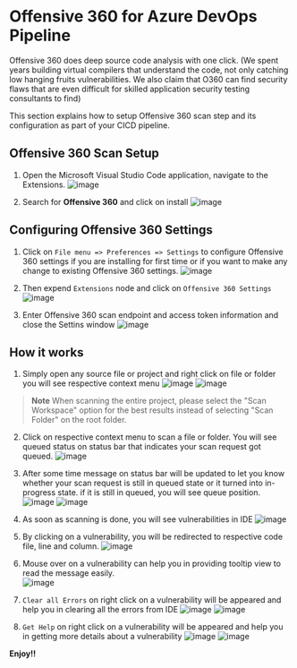 # Offensive 360 for Azure DevOps Pipeline

Offensive 360 does deep source code analysis with one click. (We spent years building virtual compilers that understand the code, not only catching low hanging fruits vulnerabilities. We also claim that O360 can find security flaws that are even difficult for skilled application security testing consultants to find)

This section explains how to setup Offensive 360 scan step and its configuration as part of your CICD pipeline.

## Offensive 360 Scan Setup

1. Open the Microsoft Visual Studio Code application, navigate to the Extensions. 
![image](https://user-images.githubusercontent.com/13881466/179171511-3a12fea4-910c-431e-b929-88b44252d18e.png)


2. Search for **Offensive 360** and click on install
![image](https://user-images.githubusercontent.com/13881466/179386453-26f108b4-7869-4dac-9766-69cb8f27207f.png)


## Configuring Offensive 360 Settings
1. Click on `File menu => Preferences => Settings` to configure Offensive 360 settings if you are installing for first time or if you want to make any change to existing Offensive 360 settings.
![image](https://user-images.githubusercontent.com/13881466/179177844-bb73f6fe-6115-4840-a46c-9493f6bbb49f.png)

2. Then expend `Extensions` node and click on `Offensive 360 Settings`
![image](https://user-images.githubusercontent.com/13881466/179180063-ac05e749-ec93-4150-8ce9-c7093a30ccc8.png)

3. Enter Offensive 360 scan endpoint and access token information and close the Settins window
![image](https://user-images.githubusercontent.com/13881466/179180236-8c81eca0-b10e-43da-816f-b620700dde2e.png)


## How it works
1. Simply open any source file or project and right click on file or folder you will see respective context menu
![image](https://user-images.githubusercontent.com/13881466/179181906-37b252bf-2b5f-4ac1-863c-b814be0b8774.png)
![image](https://user-images.githubusercontent.com/13881466/179182052-4b8011f3-60d7-4515-9ebb-6a3643a08d9d.png)

> **Note** 
> When scanning the entire project, please select the "Scan Workspace" option for the best results instead of selecting "Scan Folder" on the root folder.

2. Click on respective context menu to scan a file or folder. You will see queued status on status bar that indicates your scan request got queued.
![image](https://user-images.githubusercontent.com/13881466/179186988-f968c6dc-c0f5-40b7-b04e-3de3f5ab7db3.png)

 3. After some time message on status bar will be updated to let you know whether your scan request is still in queued state or it turned into in-progress state. if it is still in queued, you will see queue position.
 ![image](https://user-images.githubusercontent.com/13881466/179187742-0e9b008c-2d8d-4c96-98b0-c5cbef2f7e8e.png)
 ![image](https://user-images.githubusercontent.com/13881466/183276079-823d9824-804f-453c-88b3-fa1ec7757921.png)

4. As soon as scanning is done, you will see vulnerabilities in IDE
![image](https://user-images.githubusercontent.com/13881466/179190467-f683aefa-0bbc-4939-a654-5f3ecd975d26.png)

5. By clicking on a vulnerability, you will be redirected to respective code file, line and column.
![image](https://user-images.githubusercontent.com/13881466/179195045-62fadc58-7bcb-44c3-a6ff-4f881185921f.png)

6. Mouse over on a vulnerability can help you in providing tooltip view to read the message easily.     
![image](https://user-images.githubusercontent.com/13881466/179195366-5ef41a06-8b06-4857-8e43-743659c842ac.png)
 
7. `Clear all Errors` on right click on a vulnerability will be appeared and help you in clearing all the errors from IDE
![image](https://user-images.githubusercontent.com/13881466/179200514-6947b5b6-cf94-417a-a52a-e2e60e532efd.png)
![image](https://user-images.githubusercontent.com/13881466/179200874-1d5106bb-290b-4b67-a1db-b06757308708.png)


8. `Get Help` on right click on a vulnerability will be appeared and help you in getting more details about a vulnerability
![image](https://user-images.githubusercontent.com/13881466/179200708-c796e7e8-db5d-4e64-b6b4-f6bab9747881.png)
![image](https://user-images.githubusercontent.com/13881466/179200804-21bc6707-6640-419d-8900-e6fec612eee3.png)

**Enjoy!!**
